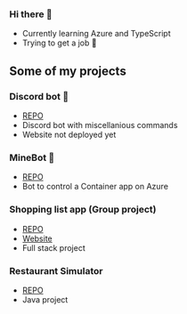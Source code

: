 ### Hi there 👋

- Currently learning Azure and TypeScript
- Trying to get a job 🤞

## **Some of my projects**

### Discord bot 🤖

- [REPO](https://github.com/ollivarila/crea-discord-bot)
- Discord bot with miscellanious commands
- Website not deployed yet

### MineBot 🤖

- [REPO](https://github.com/ollivarila/minebot)
- Bot to control a Container app on Azure

### Shopping list app (Group project)

- [REPO](https://github.com/ollivarila/group3-web-project)
- [Website](https://shopping-list-app.fly.dev)
- Full stack project

### Restaurant Simulator

- [REPO](https://github.com/JoonasMV/SimulaatioProjekti)
- Java project

